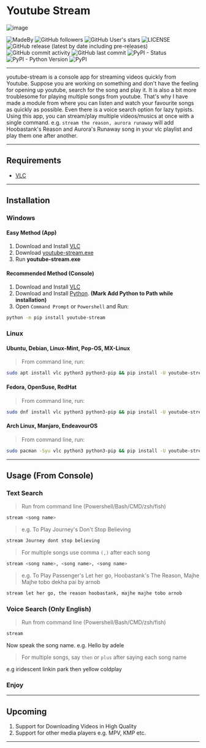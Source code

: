 # Youtube Stream

![image](https://raw.githubusercontent.com/sanjib-sen/youtube-stream/master/screenshots/windows.png)

![MadeBy](https://img.shields.io/badge/Made%20By-Sanjib--Sen-blueviolet?style=for-the-badge) ![GitHub followers](https://img.shields.io/github/followers/sanjib-sen?style=for-the-badge) ![GitHub User's stars](https://img.shields.io/github/stars/sanjib-sen?style=for-the-badge) ![LICENSE](https://img.shields.io/github/license/sanjib-sen/youtube-stream?style=for-the-badge) ![GitHub release (latest by date including pre-releases)](https://img.shields.io/github/v/release/sanjib-sen/youtube-stream?include_prereleases&style=for-the-badge) ![GitHub commit activity](https://img.shields.io/github/commit-activity/m/sanjib-sen/youtube-stream?style=for-the-badge) ![GitHub last commit](https://img.shields.io/github/last-commit/sanjib-sen/youtube-stream?style=for-the-badge) ![PyPI - Status](https://img.shields.io/pypi/status/youtube-stream?style=for-the-badge) ![PyPI - Python Version](https://img.shields.io/pypi/pyversions/youtube-stream?style=for-the-badge) ![PyPI](https://img.shields.io/pypi/v/youtube-stream?style=for-the-badge)

---

youtube-stream is a console app for streaming videos quickly from Youtube. Suppose you are working on something and don't have the feeling for opening up youtube, search for the song and play it. It is also a bit more troublesome for playing multiple songs from youtube. That's why I have made a module from where you can listen and watch your favourite songs as quickly as possible. Even there is a voice search option for lazy typists. Using this app, you can stream/play multiple videos/musics at once with a single command. e.g. `stream the reason, aurora runaway` will add Hoobastank's Reason and Aurora's Runaway song in your vlc playlist and play them one after another.

---

## Requirements

-   [VLC](https://www.videolan.org/)

---

## Installation

### Windows

#### Easy Method (App)

1. Download and Install [VLC](https://www.videolan.org/)
2. Download [youtube-stream.exe](https://github.com/sanjib-sen/youtube-stream/releases/download/0.13/youtube-stream.exe)
3. Run **youtube-stream.exe**

#### Recommended Method (Console)

1. Download and Install [VLC](https://www.videolan.org/)
2. Download and Install [Python](https://www.python.org/downloads/release/python-396/). **(Mark Add Python to Path while installation)**
3. Open `Command Prompt` or `Powershell` and Run:

```bash
python -m pip install youtube-stream
```

### Linux

#### Ubuntu, Debian, Linux-Mint, Pop-OS, MX-Linux

> From command line, run:

```bash
sudo apt install vlc python3 python3-pip && pip install -U youtube-stream
```

#### Fedora, OpenSuse, RedHat

> From command line, run:

```bash
sudo dnf install vlc python3 python3-pip && pip install -U youtube-stream
```

#### Arch Linux, Manjaro, EndeavourOS

> From command line, run:

```bash
sudo pacman -Syu vlc python3 python3-pip && pip install -U youtube-stream
```

---

## Usage (From Console)

### Text Search

> Run from command line (Powershell/Bash/CMD/zsh/fish)

```bash
stream <song name>
```

> e.g. To Play Journey's Don't Stop Believing

```bash
stream Journey dont stop believing
```

> For multiple songs use comma `(,)` after each song

```bash
stream <song name>, <song name>, <song name>
```

> e.g. To Play Passenger's Let her go, Hoobastank's The Reason, Majhe Majhe tobo dekha pai by arnob

```txt
stream let her go, the reason hoobastank, majhe majhe tobo arnob
```

### Voice Search (Only English)

> Run from command line (Powershell/Bash/CMD/zsh/fish)

```bash
stream
```

Now speak the song name. e.g. Hello by adele

> For multiple songs, say `then` or `plus` after saying each song name

e.g iridescent linkin park then yellow coldplay

### Enjoy

---

## Upcoming

1. Support for Downloading Videos in High Quality
2. Support for other media players e.g. MPV, KMP etc.

---
